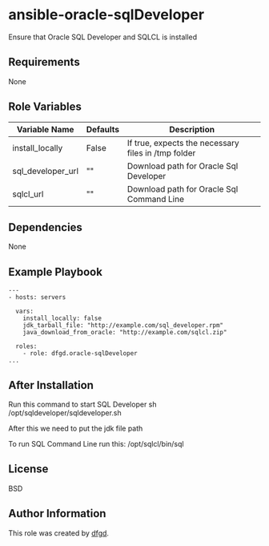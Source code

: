 # ansible-oracle-sqlDeveloper

Ensure that Oracle SQL Developer and SQLCL is installed

## Requirements

None

## Role Variables

| Variable Name             | Defaults | Description                                            |
|---------------------------|----------|--------------------------------------------------------|
| install_locally           |False     | If true, expects the necessary files in /tmp folder    |
| sql_developer_url         |""        | Download path for Oracle Sql Developer                 |
| sqlcl_url                 |""        | Download path for Oracle Sql Command Line              |

## Dependencies

None

## Example Playbook

    ---
    - hosts: servers

      vars:
        install_locally: false
        jdk_tarball_file: "http://example.com/sql_developer.rpm"
        java_download_from_oracle: "http://example.com/sqlcl.zip"

      roles:
        - role: dfgd.oracle-sqlDeveloper
    ...

## After Installation

Run this command to start SQL Developer
sh /opt/sqldeveloper/sqldeveloper.sh

After this we need to put the jdk file path


To run SQL Command Line run this:
/opt/sqlcl/bin/sql 

## License

BSD

## Author Information

This role was created by [dfgd](https://github.com/dfgd).

